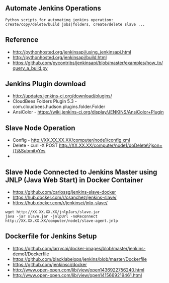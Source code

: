 ## Automate Jenkins Operations

```
Python scripts for automating jenkins operation: create/copy/delete/build jobs|folders, create/delete slave ...
```

## Reference
* http://pythonhosted.org/jenkinsapi/using_jenkinsapi.html
* http://pythonhosted.org/jenkinsapi/build.html
* https://github.com/pycontribs/jenkinsapi/blob/master/examples/how_to/query_a_build.py


## Jenkins Plugin download
* http://updates.jenkins-ci.org/download/plugins/
* CloudBees Folders Plugin 5.3 - com.cloudbees.hudson.plugins.folder.Folder
* AnsiColor - https://wiki.jenkins-ci.org/display/JENKINS/AnsiColor+Plugin

## Slave Node Operation
* Config - http://XX.XX.XX.XX/computer/node1/config.xml 
* Delete - curl -X POST http://XX.XX.XX/computer/node1/doDelete\?json={}\&Submit=Yes
* 

## Slave Node Connected to Jenkins Master using JNLP (Java Web Start) in Docker Container
* https://github.com/carlossg/jenkins-slave-docker
* https://hub.docker.com/r/csanchez/jenkins-slave/
* https://hub.docker.com/r/jenkinsci/jnlp-slave/
```
wget http://XX.XX.XX.XX/jnlpJars/slave.jar
java -jar slave.jar -jnlpUrl -noReconnect  http://XX.XX.XX.XX/computer/node1/slave-agent.jnlp
```
  

## Dockerfile for Jenkins Setup
* https://github.com/larrycai/docker-images/blob/master/jenkins-demo1/Dockerfile
* https://github.com/blacklabelops/jenkins/blob/master/Dockerfile
* https://github.com/jenkinsci/docker
* http://www.open-open.com/lib/view/open1436922756240.html
* http://www.open-open.com/lib/view/open1415669219461.html
